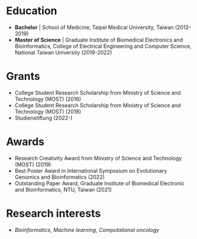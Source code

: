 # Education

 - **Bachelor** | School of Medicine, Taipei Medical University, Taiwan (2012-2019)
 - **Master of Science** | Graduate Institute of Biomedical Electronics and Bioinformatics, College of Electrical Engineering and Computer Science, National Taiwan University (2019-2022)

# Grants

 - College Student Research Scholarship from Ministry of Science and Technology (MOST) (2016)
 - College Student Research Scholarship from Ministry of Science and Technology (MOST) (2018)
 - Studienstiftung (2022-)
   
# Awards

 - Research Creativity Award from Ministry of Science and Technology (MOST) (2019)
 - Best Poster Award in International Symposium on Evolutionary Genomics and Bioinformatics (2022)
 - Outstanding Paper Award, Graduate Institute of Biomedical Electronic and Bioinformatics, NTU, Taiwan (2021)

# Research interests

 - *Bioinformatics*, *Machine learning*, *Computational oncology*
